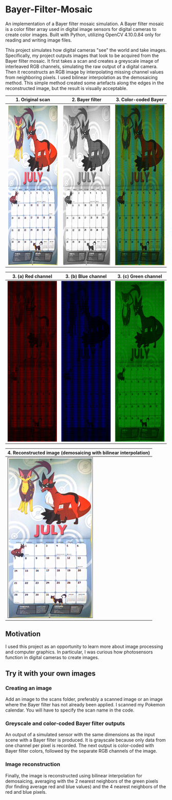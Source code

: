 # Bayer-Filter-Mosaic
An implementation of a Bayer filter mosaic simulation. A Bayer filter mosaic is a color filter array used in digital image sensors for digital cameras to create color images. Built with Python, utilizing OpenCV 4.10.0.84 only for reading and writing image files. 

This project simulates how digital cameras "see" the world and take images. Specifically, my project outputs images that look to be acquired from the Bayer filter mosaic. It first takes a scan and creates a greyscale image of interleaved RGB channels, simulating the raw output of a digital camera. Then it reconstructs an RGB image by interpolating missing channel values from neighboring pixels. I used bilinear interpolation as the demosaicing method. This simple method created some artefacts along the edges in the reconstructed image, but the result is visually acceptable.

| 1. Original scan | 2. Bayer filter | 3. Color-coded Bayer |
|------------------|-----------------|----------------------|
|<img src="images/original.png" height=500>| <img src="images/greyscale.png" height=500> | <img src="images/color-coded.png" height=500>|

| 3. (a) Red channel      | 3. (b) Blue channel          | 3. (c) Green channel   |
|------------------|-----------------------|-----------------|
|<img src="images/red.png" height=500>| <img src="images/blue.png" height=500> | <img src="images/green.png" height=500>|

| 4. Reconstructed image (demosaicing with bilinear interpolation) | 
|------------------------------------------------------------------|
|<img src="images/demosaic_img.png" height=500>                    |

## Motivation
I used this project as an opportunity to learn more about image processing and computer graphics. In particular, I was curious how photosensors function in digital cameras to create images. 

## Try it with your own images 

### Creating an image
Add an image to the scans folder, preferably a scanned image or an image where the Bayer filter has not already been applied. I scanned my Pokemon calendar. You will have to specify the scan name in the code.

### Greyscale and color-coded Bayer filter outputs
An output of a simulated sensor with the same dimensions as the input scene with a Bayer filter is produced. It is grayscale because only data from one channel per pixel is recorded. The next output is color-coded with Bayer filter colors, followed by the separate RGB channels of the image. 

### Image reconstruction
Finally, the image is reconstructed using bilinear interpolation for demosaicing, averaging with the 2 nearest neighbors of the green pixels (for finding average red and blue values) and the 4 nearest neighbors of the red and blue pixels.
